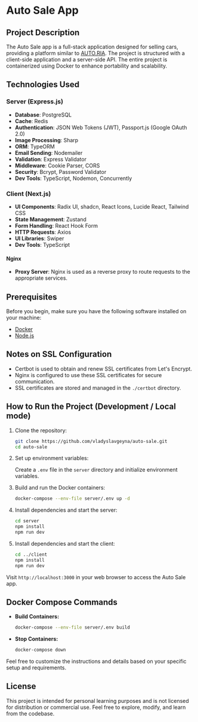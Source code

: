 # Auto Sale App

## Project Description

The Auto Sale app is a full-stack application designed for selling cars, providing a platform similar to [AUTO.RIA](https://auto.ria.com/uk/). The project is structured with a client-side application and a server-side API. The entire project is containerized using Docker to enhance portability and scalability.

## Technologies Used

### Server (Express.js)

-   **Database**: PostgreSQL
-   **Cache**: Redis
-   **Authentication**: JSON Web Tokens (JWT), Passport.js (Google OAuth 2.0)
-   **Image Processing**: Sharp
-   **ORM**: TypeORM
-   **Email Sending**: Nodemailer
-   **Validation**: Express Validator
-   **Middleware**: Cookie Parser, CORS
-   **Security**: Bcrypt, Password Validator
-   **Dev Tools**: TypeScript, Nodemon, Concurrently

### Client (Next.js)

-   **UI Components**: Radix UI, shadcn, React Icons, Lucide React, Tailwind CSS
-   **State Management**: Zustand
-   **Form Handling**: React Hook Form
-   **HTTP Requests**: Axios
-   **UI Libraries**: Swiper
-   **Dev Tools**: TypeScript

#### Nginx

-   **Proxy Server**: Nginx is used as a reverse proxy to route requests to the appropriate services.

## Prerequisites

Before you begin, make sure you have the following software installed on your machine:

-   [Docker](https://www.docker.com/get-started)
-   [Node.js](https://nodejs.org/)

## Notes on SSL Configuration

-   Certbot is used to obtain and renew SSL certificates from Let's Encrypt.
-   Nginx is configured to use these SSL certificates for secure communication.
-   SSL certificates are stored and managed in the `./certbot` directory.

## How to Run the Project (Development / Local mode)

1. Clone the repository:

    ```bash
    git clone https://github.com/vladyslavgeyna/auto-sale.git
    cd auto-sale
    ```

2. Set up environment variables:

    Create a `.env` file in the `server` directory and initialize environment variables.

3. Build and run the Docker containers:

    ```bash
    docker-compose --env-file server/.env up -d
    ```

4. Install dependencies and start the server:

    ```bash
    cd server
    npm install
    npm run dev
    ```

5. Install dependencies and start the client:

    ```bash
    cd ../client
    npm install
    npm run dev
    ```

Visit `http://localhost:3000` in your web browser to access the Auto Sale app.

## Docker Compose Commands

-   **Build Containers:**

    ```bash
    docker-compose --env-file server/.env build
    ```

-   **Stop Containers:**
    ```bash
    docker-compose down
    ```

Feel free to customize the instructions and details based on your specific setup and requirements.

## License

This project is intended for personal learning purposes and is not licensed for distribution or commercial use. Feel free to explore, modify, and learn from the codebase.
